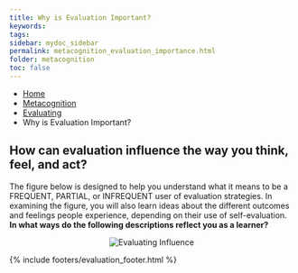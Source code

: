 ```yaml
---
title: Why is Evaluation Important?
keywords: 
tags: 
sidebar: mydoc_sidebar
permalink: metacognition_evaluation_importance.html
folder: metacognition
toc: false
---
```


<ul class="breadcrumb">
    <li><a href="index.html">Home</a></li>
    <li><a href="metacognition.html">Metacognition</a></li>
    <li><a href="metacognition_evaluation.html">Evaluating</a></li>
    <li class="active">Why is Evaluation Important?</li>
</ul>

## How can evaluation influence the way you think, feel, and act?

The figure below is designed to help you understand what it means to be a FREQUENT, PARTIAL, or INFREQUENT user of evaluation strategies. In examining the figure, you will also learn ideas about the different outcomes and feelings people experience, depending on their use of self-evaluation. **In what ways do the following descriptions reflect you as a learner?**

<center><img src='images/Evaluation-Learning.png' alt='Evaluating Influence' /></center>


{% include footers/evaluation_footer.html %}


